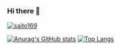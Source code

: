 ### Hi there 👋

[![saito169](https://img.shields.io/endpoint?url=https%3A%2F%2Fatcoder-badges.now.sh%2Fapi%2Fatcoder%2Fjson%2Fsaito169)](https://atcoder.jp/users/saito169)

[![Anurag's GitHub stats](https://github-readme-stats.vercel.app/api?username=saito169&count_private=true&show_icons=true&include_all_commits=true&theme=merko)](https://github.com/anuraghazra/github-readme-stats)
[![Top Langs](https://github-readme-stats.vercel.app/api/top-langs/?username=saito169&layout=compact&theme=merko)](https://github.com/anuraghazra/github-readme-stats)

